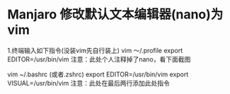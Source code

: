 # Manjaro 修改默认文本编辑器(nano)为vim
1.终端输入如下指令(没装vim先自行装上)
vim ～/.profile
export EDITOR=/usr/bin/vim
注意：此处个人注释掉了nano，看下面截图

vim ~/.bashrc (或者.zshrc)
export EDITOR=/usr/bin/vim
export VISUAL=/usr/bin/vim
注意：此处在最后两行添加此处指令
